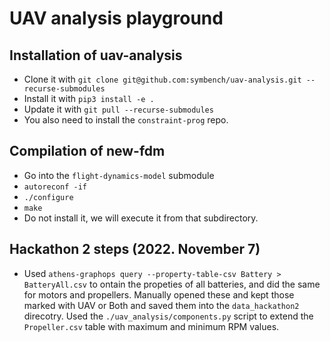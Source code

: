# UAV analysis playground

## Installation of uav-analysis
* Clone it with `git clone git@github.com:symbench/uav-analysis.git --recurse-submodules`
* Install it with `pip3 install -e .`
* Update it with `git pull --recurse-submodules`
* You also need to install the `constraint-prog` repo.

## Compilation of new-fdm
* Go into the `flight-dynamics-model` submodule
* `autoreconf -if`
* `./configure`
* `make`
* Do not install it, we will execute it from that subdirectory.

## Hackathon 2 steps (2022. November 7)
* Used `athens-graphops query --property-table-csv Battery > BatteryAll.csv` to ontain the
  propeties of all batteries, and did the same for motors and propellers. Manually opened these
  and kept those marked with UAV or Both and saved them into the `data_hackathon2` direcotry.
  Used the `./uav_analysis/components.py` script to extend the `Propeller.csv` table with
  maximum and minimum RPM values.
